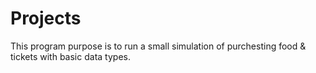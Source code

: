 # Projects
This program purpose is to run a small simulation of purchesting food & tickets with basic data types.

